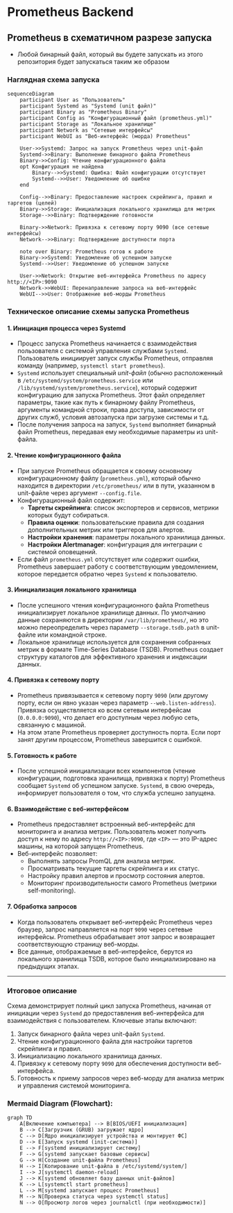 # Prometheus Backend

## Prometheus в схематичном разрезе запуска

- Любой бинарный файл, который вы будете запускать из этого репозитория будет запускаться таким же образом

### Наглядная схема запуска

```mermaid
sequenceDiagram
    participant User as "Пользователь"
    participant Systemd as "Systemd (unit файл)"
    participant Binary as "Prometheus Binary"
    participant Config as "Конфигурационный файл (prometheus.yml)"
    participant Storage as "Локальное хранилище"
    participant Network as "Сетевые интерфейсы"
    participant WebUI as "Веб-интерфейс (морда) Prometheus"

    User->>Systemd: Запрос на запуск Prometheus через unit-файл
    Systemd->>Binary: Выполнение бинарного файла Prometheus
    Binary->>Config: Чтение конфигурационного файла
    opt Конфигурация не найдена
        Binary-->>Systemd: Ошибка: Файл конфигурации отсутствует
        Systemd-->>User: Уведомление об ошибке
    end

    Config-->>Binary: Предоставление настроек скрейпинга, правил и таргетов (целей)
    Binary->>Storage: Инициализация локального хранилища для метрик
    Storage-->>Binary: Подтверждение готовности

    Binary->>Network: Привязка к сетевому порту 9090 (все сетевые интерфейсы)
    Network-->>Binary: Подтверждение доступности порта

    note over Binary: Prometheus готов к работе
    Binary->>Systemd: Уведомление об успешном запуске
    Systemd-->>User: Уведомление об успешном запуске

    User->>Network: Открытие веб-интерфейса Prometheus по адресу http://<IP>:9090
    Network->>WebUI: Перенаправление запроса на веб-интерфейс
    WebUI-->>User: Отображение веб-морды Prometheus
```

### Техническое описание схемы запуска Prometheus

#### 1. **Инициация процесса через Systemd**
   - Процесс запуска Prometheus начинается с взаимодействия пользователя с системой управления службами `Systemd`. Пользователь инициирует запуск службы Prometheus, отправляя команду (например, `systemctl start prometheus`).
   - `Systemd` использует специальный *unit-файл* (обычно расположенный в `/etc/systemd/system/prometheus.service` или `/lib/systemd/system/prometheus.service`), который содержит конфигурацию для запуска Prometheus. Этот файл определяет параметры, такие как путь к бинарному файлу Prometheus, аргументы командной строки, права доступа, зависимости от других служб, условия автозапуска при загрузке системы и т.д.
   - После получения запроса на запуск, `Systemd` выполняет бинарный файл Prometheus, передавая ему необходимые параметры из unit-файла.

#### 2. **Чтение конфигурационного файла**
   - При запуске Prometheus обращается к своему основному конфигурационному файлу (`prometheus.yml`), который обычно находится в директории `/etc/prometheus/` или в пути, указанном в unit-файле через аргумент `--config.file`.
   - Конфигурационный файл содержит:
     - **Таргеты скрейпинга**: список экспортеров и сервисов, метрики которых будут собираться.
     - **Правила оценки**: пользовательские правила для создания дополнительных метрик или триггеров для алертов.
     - **Настройки хранения**: параметры локального хранилища данных.
     - **Настройки Alertmanager**: конфигурация для интеграции с системой оповещений.
   - Если файл `prometheus.yml` отсутствует или содержит ошибки, Prometheus завершает работу с соответствующим уведомлением, которое передается обратно через `Systemd` к пользователю.

#### 3. **Инициализация локального хранилища**
   - После успешного чтения конфигурационного файла Prometheus инициализирует локальное хранилище данных. По умолчанию данные сохраняются в директории `/var/lib/prometheus/`, но это можно переопределить через параметр `--storage.tsdb.path` в unit-файле или командной строке.
   - Локальное хранилище используется для сохранения собранных метрик в формате Time-Series Database (TSDB). Prometheus создает структуру каталогов для эффективного хранения и индексации данных.

#### 4. **Привязка к сетевому порту**
   - Prometheus привязывается к сетевому порту `9090` (или другому порту, если он явно указан через параметр `--web.listen-address`). Привязка осуществляется ко всем сетевым интерфейсам (`0.0.0.0:9090`), что делает его доступным через любую сеть, связанную с машиной.
   - На этом этапе Prometheus проверяет доступность порта. Если порт занят другим процессом, Prometheus завершится с ошибкой.

#### 5. **Готовность к работе**
   - После успешной инициализации всех компонентов (чтение конфигурации, подготовка хранилища, привязка к порту) Prometheus сообщает `Systemd` об успешном запуске. `Systemd`, в свою очередь, информирует пользователя о том, что служба успешно запущена.

#### 6. **Взаимодействие с веб-интерфейсом**
   - Prometheus предоставляет встроенный веб-интерфейс для мониторинга и анализа метрик. Пользователь может получить доступ к нему по адресу `http://<IP>:9090`, где `<IP>` — это IP-адрес машины, на которой запущен Prometheus.
   - Веб-интерфейс позволяет:
     - Выполнять запросы PromQL для анализа метрик.
     - Просматривать текущие таргеты скрейпинга и их статус.
     - Настройку правил алертов и просмотр состояния алертов.
     - Мониторинг производительности самого Prometheus (метрики self-monitoring).

#### 7. **Обработка запросов**
   - Когда пользователь открывает веб-интерфейс Prometheus через браузер, запрос направляется на порт `9090` через сетевые интерфейсы. Prometheus обрабатывает этот запрос и возвращает соответствующую страницу веб-морды.
   - Все данные, отображаемые в веб-интерфейсе, берутся из локального хранилища TSDB, которое было инициализировано на предыдущих этапах.

---

### Итоговое описание
Схема демонстрирует полный цикл запуска Prometheus, начиная от инициации через `Systemd` до предоставления веб-интерфейса для взаимодействия с пользователем. Ключевые этапы включают:
1. Запуск бинарного файла через unit-файл `Systemd`.
2. Чтение конфигурационного файла для настройки таргетов скрейпинга и правил.
3. Инициализацию локального хранилища данных.
4. Привязку к сетевому порту `9090` для обеспечения доступности веб-интерфейса.
5. Готовность к приему запросов через веб-морду для анализа метрик и управления системой мониторинга.



### Mermaid Diagram (Flowchart):
```mermaid
graph TD
    A[Включение компьютера] --> B[BIOS/UEFI инициализация]
    B --> C[Загрузчик (GRUB) загружает ядро]
    C --> D[Ядро инициализирует устройства и монтирует ФС]
    D --> E[Запуск systemd (init-система)]
    E --> F[systemd инициализирует систему]
    F --> G[systemd запускает базовые сервисы]
    G --> H[Создание unit-файла Prometheus]
    H --> I[Копирование unit-файла в /etc/systemd/system/]
    I --> J[systemctl daemon-reload]
    J --> K[systemd обновляет базу данных unit-файлов]
    K --> L[systemctl start prometheus]
    L --> M[systemd запускает процесс Prometheus]
    M --> N[Проверка статуса через systemctl status]
    N --> O[Просмотр логов через journalctl (при необходимости)]
```
